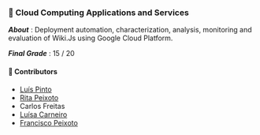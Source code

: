 ### :pushpin: Cloud Computing Applications and Services

***About*** : Deployment automation, characterization, analysis, monitoring and evaluation of Wiki.Js using Google Cloud Platform.

***Final Grade*** : 15 / 20

#### :handshake: Contributors 
- [Luís Pinto](https://github.com/L-Pinto)
- [Rita Peixoto](https://github.com/rita-peixoto)
- Carlos Freitas
- [Luísa Carneiro](https://github.com/Analucar)
- [Francisco Peixoto](https://github.com/eramsodoiseuros)
